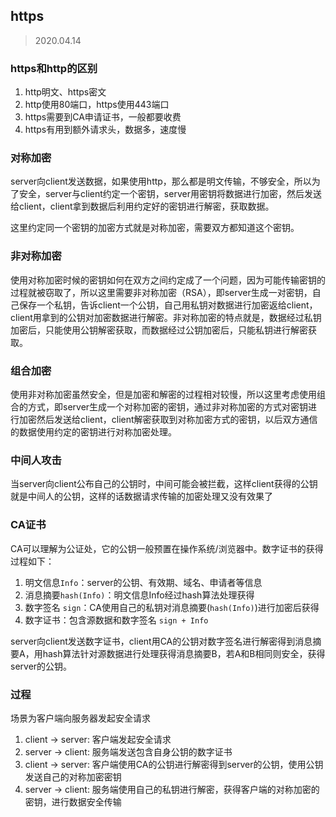 ## https

> 2020.04.14

### https和http的区别

1. http明文、https密文
2. http使用80端口，https使用443端口
3. https需要到CA申请证书，一般都要收费
4. https有用到额外请求头，数据多，速度慢

### 对称加密

server向client发送数据，如果使用http，那么都是明文传输，不够安全，所以为了安全，server与client约定一个密钥，server用密钥将数据进行加密，然后发送给client，client拿到数据后利用约定好的密钥进行解密，获取数据。

这里约定同一个密钥的加密方式就是对称加密，需要双方都知道这个密钥。

### 非对称加密

使用对称加密时候的密钥如何在双方之间约定成了一个问题，因为可能传输密钥的过程就被窃取了，所以这里需要非对称加密（RSA），即server生成一对密钥，自己保存一个私钥，告诉client一个公钥，自己用私钥对数据进行加密返给client，client用拿到的公钥对加密数据进行解密。非对称加密的特点就是，数据经过私钥加密后，只能使用公钥解密获取，而数据经过公钥加密后，只能私钥进行解密获取。

### 组合加密

使用非对称加密虽然安全，但是加密和解密的过程相对较慢，所以这里考虑使用组合的方式，即server生成一个对称加密的密钥，通过非对称加密的方式对密钥进行加密然后发送给client，client解密获取到对称加密方式的密钥，以后双方通信的数据使用约定的密钥进行对称加密处理。

### 中间人攻击

当server向client公布自己的公钥时，中间可能会被拦截，这样client获得的公钥就是中间人的公钥，这样的话数据请求传输的加密处理又没有效果了

### CA证书

CA可以理解为公证处，它的公钥一般预置在操作系统/浏览器中。数字证书的获得过程如下：

1. 明文信息`Info`：server的公钥、有效期、域名、申请者等信息
1. 消息摘要`hash(Info)`：明文信息Info经过hash算法处理获得
2. 数字签名 `sign`：CA使用自己的私钥对消息摘要(`hash(Info)`)进行加密后获得
3. 数字证书：包含源数据和数字签名 `sign + Info`

server向client发送数字证书，client用CA的公钥对数字签名进行解密得到消息摘要A，用hash算法针对源数据进行处理获得消息摘要B，若A和B相同则安全，获得server的公钥。

### 过程

场景为客户端向服务器发起安全请求

1. client -> server: 客户端发起安全请求
2. server -> client: 服务端发送包含自身公钥的数字证书
3. client -> server: 客户端使用CA的公钥进行解密得到server的公钥，使用公钥发送自己的对称加密密钥
4. server -> client: 服务端使用自己的私钥进行解密，获得客户端的对称加密的密钥，进行数据安全传输
